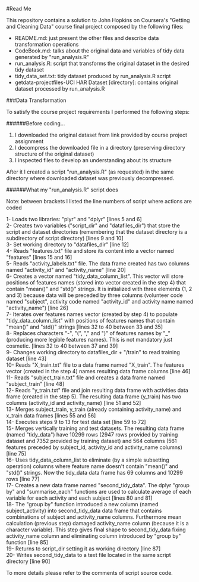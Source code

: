 #Read Me

This repository contains a solution to John Hopkins on Coursera's "Getting and Cleaning Data" course final project composed by the following files:

* README.md: just present the other files and describe data transformation operations
* CodeBook.md: talks about the original data and variables of tidy data generated by "run_analysis.R"
* run_analysis.R: script that transforms the original dataset in the desired tidy dataset
* tidy_data_set.txt: tidy dataset produced by run_analysis.R script 
* getdata-projectfiles-UCI HAR Dataset [directory]: contains original dataset processed by run_analysis.R

###Data Transformation

To satisfy the course project requirements I performed the following steps:

######Before coding...

1. I downloaded the original dataset from link provided by course project assignment<br />
2. I decompress the downloaded file in a directory (preserving directory structure of the original dataset)<br />
3. I inspected files to develop an understanding about its structure

After it I created a script "run_analysis.R" (as requested) in the same directory where downloaded dataset was previously decompressed.

######What my "run_analysis.R" script does

Note: between brackets I listed the line numbers of script where actions are coded

1- Loads two libraries: "plyr" and "dplyr" [lines 5 and 6]<br />
2- Creates two variables ("script_dir" and "datafiles_dir") that store the script and dataset directories (remembering that the dataset directory is a subdirectory of script directory) [lines 9 and 10]<br />
3- Set working directory to "datafiles_dir" [line 12]<br />
4- Reads "features.txt" file and store its content into a vector named "features" [lines 15 and 16]<br />
5- Reads "activity_labels.txt" file. The data frame created has two columns named "activity_id" and "activity_name" [line 20]<br />
6- Creates a vector named "tidy_data_column_list". This vector will store positions of features names (stored into vector created in the step 4) that contain "mean()" and "std()" strings. It is initialized with three elements (1, 2 and 3) because data will be preceded by three columns (volunteer code named "subject", activity code named "activity_id" and activity name named "activity_name") [line 26]<br />
7- Iterates over features names vector (created by step 4) to populate "tidy_data_column_list" with positions of features names that contain "mean()" and "std()" strings [lines 32 to 40 between 33 and 35]<br />
8- Replaces characters "-", "(", "," and ")" of features names by "_" (producing more legible features names). This is not mandatory just cosmetic. [lines 32 to 40 between 37 and 39]<br />
9- Changes working directory to datafiles_dir + "/train" to read training dataset [line 43]<br />
10- Reads "X_train.txt" file to a data frame named "X_train". The features vector (created in the step 4) names resulting data frame columns [line 46]<br />
11- Reads "subject_train.txt" file and creates a data frame named "subject_train" [line 48]<br />
12- Reads "y_train.txt" file and join resulting data frame with activities data frame (created in the step 5). The resulting data frame (y_train) has two columns (activity_id and activity_name) [line 51 and 52]<br />
13- Merges subject_train, y_train (already containing activity_name) and x_train data frames [lines 55 and 56]<br />
14- Executes steps 9 to 13 for test data set [line 59 to 72]<br />
15- Merges vertically training and test datasets. The resulting data frame (named "tidy_data") have 10299 rows (2947 rows provided by training dataset and 7352 provided by training dataset) and 564 columns (561 features preceded by subject_id, activity_id and activity_name columns) [line 75]<br />
16- Uses tidy_data_column_list to eliminate (by a simple subsetting operation) columns where feature name doesn't contain "mean()" and "std()" strings. Now the tidy_data data frame has 69 columns and 10299 rows [line 77]<br />
17- Creates a new data frame named "second_tidy_data". The dplyr "group by" and "summarise_each" functions are used to calculate average of each variable for each activity and each subject [lines 80 and 81]<br />
18- The "group by" function introduced a new column (named subject_activity) into second_tidy_data data frame that contains combinations of subject and activity_name columns. Furthermore mean calculation (previous step) damaged activity_name column (because it is a character variable). This step gives final shape to second_tidy_data fixing activity_name column and eliminating column introduced by "group by" function [line 85]<br />
19- Returns to script_dir setting it as working directory [line 87]<br />
20- Writes second_tidy_data to a text file located in the same script directory [line 90]<br />

To more details please refer to the comments of script source code.